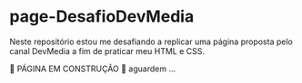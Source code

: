 # page-DesafioDevMedia
Neste repositório estou me desafiando a replicar uma página proposta pelo canal DevMedia a fim de praticar meu HTML e CSS.

  🚧 PÁGINA EM CONSTRUÇÃO 🚧  aguardem ... 
